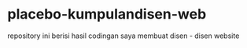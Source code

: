 # placebo-kumpulandisen-web
repository ini berisi hasil codingan saya membuat disen - disen website
